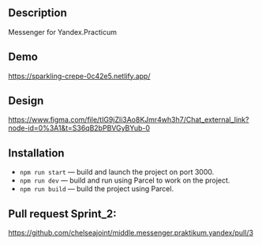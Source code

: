 ## Description
Messenger for Yandex.Practicum

## Demo
https://sparkling-crepe-0c42e5.netlify.app/

## Design
https://www.figma.com/file/tIG9jZli3Ao8KJmr4wh3h7/Chat_external_link?node-id=0%3A1&t=S36qB2bPBVGyBYub-0

## Installation
- `npm run start` — build and launch the project on port 3000.
- `npm run dev` — build and run using Parcel to work on the project.
- `npm run build` — build the project using Parcel.

## Pull request Sprint_2:
https://github.com/chelseajoint/middle.messenger.praktikum.yandex/pull/3
